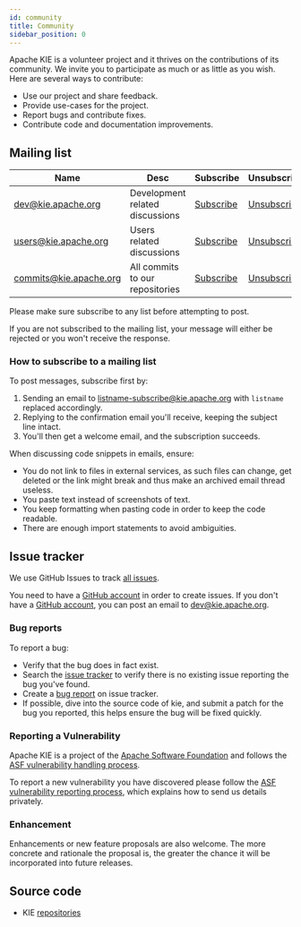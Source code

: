 ```yaml
---
id: community
title: Community
sidebar_position: 0
---
```



Apache KIE is a volunteer project and it thrives on the contributions of its community.
We invite you to participate as much or as little as you wish. Here are several ways to contribute:

- Use our project and share feedback.
- Provide use-cases for the project.
- Report bugs and contribute fixes.
- Contribute code and documentation improvements.

## Mailing list

| Name                    | Desc                                        | Subscribe                                             | Unsubscribe                                               | Post                               | Archive                                                               |
|-------------------------|---------------------------------------------|-------------------------------------------------------|-----------------------------------------------------------|------------------------------------|-----------------------------------------------------------------------|
| dev@kie.apache.org     | Development related discussions             | [Subscribe](mailto:dev-subscribe@kie.apache.org)     | [Unsubscribe](mailto:dev-unsubscribe@kie.apache.org)     | [Post](mailto:dev@kie.apache.org) | [Archive](https://lists.apache.org/list.html?dev@kie.apache.org)     |
| users@kie.apache.org     | Users related discussions             | [Subscribe](mailto:users-subscribe@kie.apache.org)     | [Unsubscribe](mailto:users-unsubscribe@kie.apache.org)     | [Post](mailto:users@kie.apache.org) | [Archive](https://lists.apache.org/list.html?dev@kie.apache.org)     |
| commits@kie.apache.org | All commits to our repositories             | [Subscribe](mailto:commits-subscribe@kie.apache.org) | [Unsubscribe](mailto:commits-unsubscribe@kie.apache.org) | Read only list                     | [Archive](https://lists.apache.org/list.html?commits@kie.apache.org) |

Please make sure subscribe to any list before attempting to post.

If you are not subscribed to the mailing list, your message will either be rejected or you won't receive the response.

### How to subscribe to a mailing list

To post messages, subscribe first by:

1. Sending an email to listname-subscribe@kie.apache.org with `listname` replaced accordingly.
2. Replying to the confirmation email you'll receive, keeping the subject line intact.
3. You'll then get a welcome email, and the subscription succeeds.

When discussing code snippets in emails, ensure:

* You do not link to files in external services, as such files can change, get deleted or the link might break and thus
  make an archived email thread useless.
* You paste text instead of screenshots of text.
* You keep formatting when pasting code in order to keep the code readable.
* There are enough import statements to avoid ambiguities.


## Issue tracker

We use GitHub Issues to track [all issues](https://github.com/apache/incubator-kie-issues/issues).

You need to have a [GitHub account](https://github.com/signup) in order to create issues.
If you don't have a [GitHub account](https://github.com/signup), you can post an email to dev@kie.apache.org.

### Bug reports

To report a bug:

* Verify that the bug does in fact exist.
* Search the [issue tracker](https://github.com/apache/incubator-kie-issues/issues) to verify there is no existing issue reporting the bug you've found.
* Create a [bug report](https://github.com/apache/incubator-kie-issues/issues) on issue tracker.
* If possible, dive into the source code of kie, and submit a patch for the bug you reported, this helps ensure the bug
  will be fixed quickly.

### Reporting a Vulnerability

Apache KIE is a project of the [Apache Software Foundation](https://apache.org/) and follows the [ASF vulnerability handling process](https://apache.org/security/#vulnerability-handling).

To report a new vulnerability you have discovered please follow the [ASF vulnerability reporting process](https://apache.org/security/#reporting-a-vulnerability), which explains how to send us details privately.

### Enhancement

Enhancements or new feature proposals are also welcome. The more concrete and rationale the proposal is, the greater the
chance it will be incorporated into future releases.

## Source code

* KIE [repositories](https://github.com/orgs/apache/repositories?language=&q=incubator-kie-&sort=&type=all)
